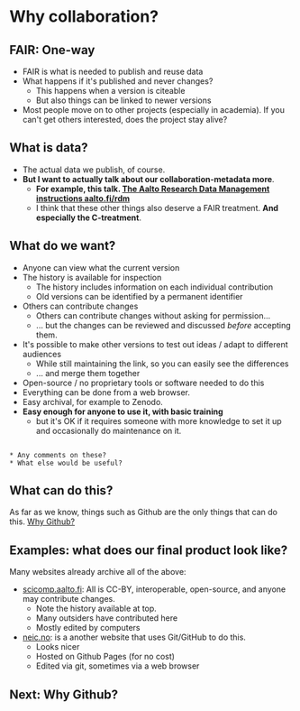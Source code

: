 # Why collaboration?

## FAIR: One-way

* FAIR is what is needed to publish and reuse data
* What happens if it's published and never changes?
  * This happens when a version is citeable
  * But also things can be linked to newer versions
* Most people move on to other projects (especially in academia).  If
  you can't get others interested, does the project stay alive?

## What is data?

* The actual data we publish, of course.
* **But I want to actually talk about our collaboration-metadata
  more**.
  * **For example, this talk.  [The Aalto Research Data Management
    instructions aalto.fi/rdm](https://aalto.fi/rdm/)**
  * I think that these other things also deserve a FAIR treatment.
    **And especially the C-treatment**.

## What do we want?

* Anyone can view what the current version
* The history is available for inspection
  * The history includes information on each individual contribution
  * Old versions can be identified by a permanent identifier
* Others can contribute changes
  * Others can contribute changes without asking for permission...
  * ... but the changes can be reviewed and discussed *before*
    accepting them.
* It's possible to make other versions to test out ideas / adapt to
  different audiences
  * While still maintaining the link, so you can easily see the
    differences
  * ... and merge them together
* Open-source / no proprietary tools or software needed to do this
* Everything can be done from a web browser.
* Easy archival, for example to Zenodo.
* **Easy enough for anyone to use it, with basic training**
  * but it's OK if it requires someone with more knowledge to set it
    up and occasionally do maintenance on it.

```{admonition} Audience question

* Any comments on these?
* What else would be useful?

```

## What can do this?

As far as we know, things such as Github are the only things that can
do this.  [Why Github?](why-github)


## Examples: what does our final product look like?

Many websites already archive all of the above:

* [scicomp.aalto.fi](https://scicomp.aalto.fi): All is CC-BY,
  interoperable, open-source, and anyone may contribute changes.
  * Note the history available at top.
  * Many outsiders have contributed here
  * Mostly edited by computers
* [neic.no](https://neic.no): is a another website that uses
  Git/GitHub to do this.
  * Looks nicer
  * Hosted on Github Pages (for no cost)
  * Edited via git, sometimes via a web browser


## Next: Why Github?
